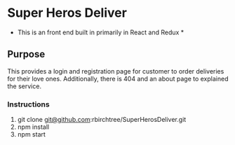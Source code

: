 # Super Heros Deliver 
* This is an front end built in primarily in React and Redux *

## Purpose
This provides a login and registration page for customer to order deliveries for their love ones. Additionally, there is 404 and an about page to explained the service.


### Instructions

1. git clone git@github.com:rbirchtree/SuperHerosDeliver.git
2. npm install
3. npm start